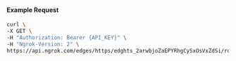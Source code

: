 <!-- Code generated for API Clients. DO NOT EDIT. -->

#### Example Request

```bash
curl \
-X GET \
-H "Authorization: Bearer {API_KEY}" \
-H "Ngrok-Version: 2" \
https://api.ngrok.com/edges/https/edghts_2arwbjoZaEPYRhgCySxOsVxZdSi/routes/edghtsrt_2arwbiGc5UjuieVBVblsCrqKm9Z/circuit_breaker
```
